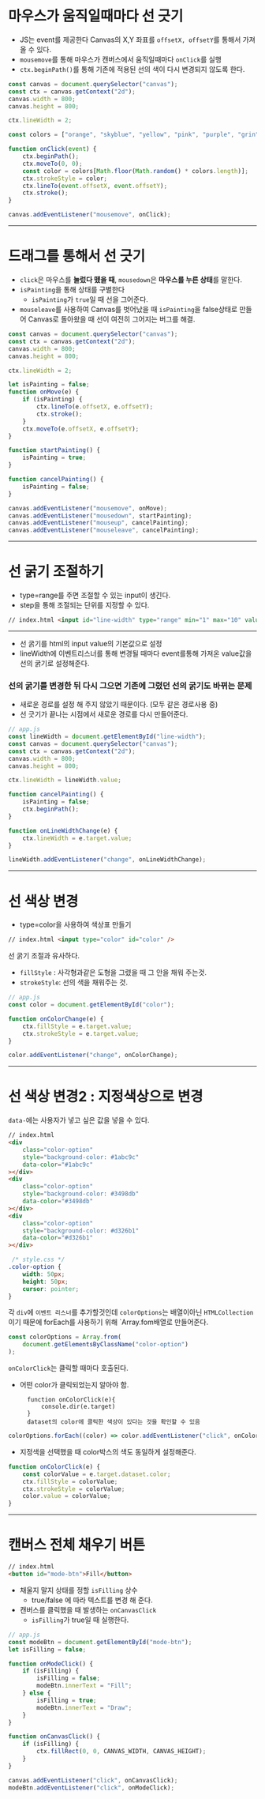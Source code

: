 # 마우스가 움직일때마다 선 긋기

-   JS는 event를 제공한다 Canvas의 X,Y 좌표를 `offsetX, offsetY`를 통해서 가져올 수 있다.
-   `mousemove`를 통해 마우스가 캔버스에서 움직일때마다 `onClick`를 실행
-   `ctx.beginPath()`를 통해 기존에 적용된 선의 색이 다시 변경되지 않도록 한다.

```javascript
const canvas = document.querySelector("canvas");
const ctx = canvas.getContext("2d");
canvas.width = 800;
canvas.height = 800;

ctx.lineWidth = 2;

const colors = ["orange", "skyblue", "yellow", "pink", "purple", "grin"];

function onClick(event) {
    ctx.beginPath();
    ctx.moveTo(0, 0);
    const color = colors[Math.floor(Math.random() * colors.length)];
    ctx.strokeStyle = color;
    ctx.lineTo(event.offsetX, event.offsetY);
    ctx.stroke();
}

canvas.addEventListener("mousemove", onClick);
```

---

# 드래그를 통해서 선 긋기

-   `click`은 마우스를 **눌렀다 뗐을 때**, `mousedown`은 **마우스를 누른 상태**를 말한다.
-   `isPainting`을 통해 상태를 구별한다
    -   `isPainting`가 `true`일 때 선을 그어준다.
-   `mouseleave`를 사용하여 Canvas를 벗어났을 때 `isPainting`을 false상태로 만들어 Canvas로 돌아왔을 때 선이 여전히 그어지는 버그를 해결.

```javascript
const canvas = document.querySelector("canvas");
const ctx = canvas.getContext("2d");
canvas.width = 800;
canvas.height = 800;

ctx.lineWidth = 2;

let isPainting = false;
function onMove(e) {
    if (isPainting) {
        ctx.lineTo(e.offsetX, e.offsetY);
        ctx.stroke();
    }
    ctx.moveTo(e.offsetX, e.offsetY);
}

function startPainting() {
    isPainting = true;
}

function cancelPainting() {
    isPainting = false;
}

canvas.addEventListener("mousemove", onMove);
canvas.addEventListener("mousedown", startPainting);
canvas.addEventListener("mouseup", cancelPainting);
canvas.addEventListener("mouseleave", cancelPainting);
```

---

# 선 굵기 조절하기

-   type=range를 주면 조절할 수 있는 input이 생긴다.
-   step을 통해 조절되는 단위를 지정할 수 있다.

```html
// index.html <input id="line-width" type="range" min="1" max="10" value="5" />
```

---

-   선 굵기를 html의 input value의 기본값으로 설정
-   lineWidth에 이벤트리스너를 통해 변경될 때마다 event를통해 가져온 value값을 선의 굵기로 설정해준다.

### 선의 굵기를 변경한 뒤 다시 그으면 기존에 그렸던 선의 굵기도 바뀌는 문제

-   새로운 경로를 설정 해 주지 않았기 때문이다. (모두 같은 경로사용 중)
-   선 긋기가 끝나는 시점에서 새로운 경로를 다시 만들어준다.

```javascript
// app.js
const lineWidth = document.getElementById("line-width");
const canvas = document.querySelector("canvas");
const ctx = canvas.getContext("2d");
canvas.width = 800;
canvas.height = 800;

ctx.lineWidth = lineWidth.value;

function cancelPainting() {
    isPainting = false;
    ctx.beginPath();
}

function onLineWidthChange(e) {
    ctx.lineWidth = e.target.value;
}

lineWidth.addEventListener("change", onLineWidthChange);
```

---

# 선 색상 변경

-   type=color을 사용하여 색상표 만들기

```html
// index.html <input type="color" id="color" />
```

선 굵기 조절과 유사하다.

-   `fillStyle` : 사각형과같은 도형을 그렸을 때 그 안을 채워 주는것.
-   `strokeStyle`: 선의 색을 채워주는 것.

```javascript
// app.js
const color = document.getElementById("color");

function onColorChange(e) {
    ctx.fillStyle = e.target.value;
    ctx.strokeStyle = e.target.value;
}

color.addEventListener("change", onColorChange);
```

---

# 선 색상 변경2 : 지정색상으로 변경
`data-`에는 사용자가 넣고 싶은 값을 넣을 수 있다.
```html
// index.html
<div
    class="color-option"
    style="background-color: #1abc9c"
    data-color="#1abc9c"
></div>
<div
    class="color-option"
    style="background-color: #3498db"
    data-color="#3498db"
></div>
<div
    class="color-option"
    style="background-color: #d326b1"
    data-color="#d326b1"
></div>
```
```css
 /* style.css */
.color-option {
    width: 50px;
    height: 50px;
    cursor: pointer;
}
```
각 `div`에 `이벤트 리스너`를 추가할것인데 `colorOptions`는 배열이아닌 `HTMLCollection`이기 때문에 forEach를 사용하기 위해 `Array.fom배열로 만들어준다.
```javascript
const colorOptions = Array.from(
    document.getElementsByClassName("color-option")
);
```
`onColorClick`는 클릭할 때마다 호출된다.
- 어떤 color가 클릭되었는지 알아야 함.

        function onColorClick(e){
            console.dir(e.target)
        } 
        dataset의 color에 클릭한 색상이 있다는 것을 확인할 수 있음
```javascript
colorOptions.forEach((color) => color.addEventListener("click", onColorClick));
```
- 지정색을 선택했을 때 color박스의 색도 동일하게 설정해준다.
```javascript
function onColorClick(e) {
    const colorValue = e.target.dataset.color;
    ctx.fillStyle = colorValue;
    ctx.strokeStyle = colorValue;
    color.value = colorValue;
}
```
---
# 캔버스 전체 채우기 버튼
```html
// index.html
<button id="mode-btn">Fill</button>
```
- 채울지 말지 상태를 정할 `isFilling` 상수
    - true/false 에 따라 텍스트를 변경 해 준다.
- 캔버스를 클릭했을 때 발생하는 `onCanvasClick`
    - `isFilling`가 true일 때 실행한다.

```javascript
// app.js
const modeBtn = document.getElementById("mode-btn");
let isFilling = false;

function onModeClick() {
    if (isFilling) {
        isFilling = false;
        modeBtn.innerText = "Fill";
    } else {
        isFilling = true;
        modeBtn.innerText = "Draw";
    }
}

function onCanvasClick() {
    if (isFilling) {
        ctx.fillRect(0, 0, CANVAS_WIDTH, CANVAS_HEIGHT);
    }
}

canvas.addEventListener("click", onCanvasClick);
modeBtn.addEventListener("click", onModeClick);
```
